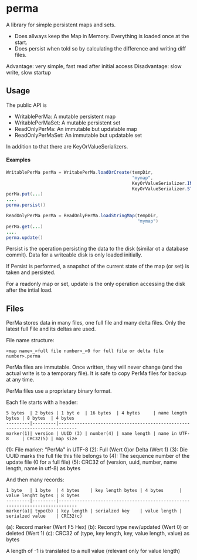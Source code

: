 # perma

A library for simple persistent maps and sets.

* Does allways keep the Map in Memory. Everything is loaded once at the start.
* Does persist when told so by calculating the difference and writing diff files.

Advantage: very simple, fast read after initial access
Disadvantage: slow write, slow startup

## Usage

The public API is
* WritablePerMa: A mutable persistent map
* WritablePerMaSet: A mutable persistent set
* ReadOnlyPerMa: An immutable but updatable map
* ReadOnlyPerMaSet: An immutable but updatable set

In addition to that there are KeyOrValueSerializers.

#### Examples
```java
WritablePerMa perMa = WritabePerMa.loadOrCreate(tempDir, 
                                                "mymap", 
                                                KeyOrValueSerializer.INTEGER, 
                                                KeyOrValueSerializer.STRING)
perMa.put(...)
....
perma.persist()
```
```java
ReadOnlyPerMa perMa = ReadOnlyPerMa.loadStringMap(tempDir, 
                                                  "mymap")
perMa.get(...)
....
perma.update()
```

Persist is the operation persisting the data to the disk (similar ot a database commit). 
Data for a writeable disk is only loaded initially.

If Persist is performed, a snapshot of the current state of the map (or set) is taken and persisted.

For a readonly map or set, update is the only operation accessing the disk after the intial load.

## Files

PerMa stores data in many files, one full file and many delta files. Only the latest full File and its deltas are used.

File name structure: 
```
<map name>_<full file number>_<0 for full file or delta file number>.perma
```

PerMa files are immutable. Once written, they will never change (and the actual write is to a temporary file).
It is safe to copy PerMa files for backup at any time.

PerMa files use a proprietary binary format.

Each file starts with a header:

```
5 bytes  | 2 bytes | 1 byt e  | 16 bytes  | 4 bytes     | name length bytes | 8 bytes  | 4 bytes
---------|---------|-----------------------------------------------------------------------------
marker(1)| version | UUID (3) | number(4) | name length | name in UTF-8     | CRC32(5) | map size
```
(1): File marker: "PerMa" in UTF-8
(2): Full (Wert 0)or Delta (Wert 1)
(3): Die UUID marks the full file this file belongs to
(4): The sequence number of the update file (0 for a full file)
(5): CRC32 of (version, uuid, number, name length, name in utf-8) as bytes 

And then many records:

```
1 byte   | 1 byte  | 4 bytes    | key length bytes | 4 bytes      | value lenght bytes | 8 bytes
---------|---------|-----------------------------------------------------------------------------
marker(a)| type(b) | key length | serialzed key    | value length | serialzed value    | CRC32(c)
```
(a): Record marker (Wert F5 Hex)
(b): Record type new/updated (Wert 0) or deleted (Wert 1)
(c): CRC32 of (type, key length, key, value length, value) as bytes 

A length of -1 is translated to a null value (relevant only for value length)
